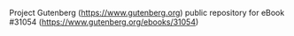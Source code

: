Project Gutenberg (https://www.gutenberg.org) public repository for eBook #31054 (https://www.gutenberg.org/ebooks/31054)
